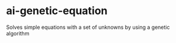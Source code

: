 ai-genetic-equation 
===================
Solves simple equations with a set of unknowns
by using a genetic algorithm
